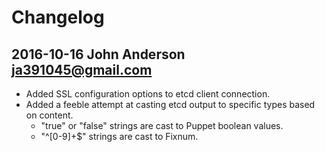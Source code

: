 # Changelog #

## 2016-10-16 John Anderson <ja391045@gmail.com> ##

- Added SSL configuration options to etcd client connection.
- Added a feeble attempt at casting etcd output to specific types based on content.
    - "true" or "false" strings are cast to Puppet boolean values.
    - "^[0-9]+$" strings are cast to Fixnum.
